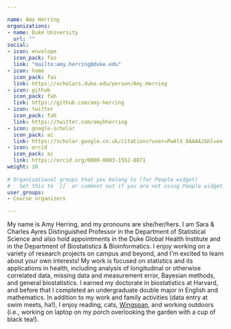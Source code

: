 ```yaml
---

name: Amy Herring
organizations:
- name: Duke University
  url: ""
social:
- icon: envelope
  icon_pack: fas
  link: "mailto:amy.herring@duke.edu"
- icon: home
  icon_pack: fas
  link: https://scholars.duke.edu/person/Amy.Herring
- icon: github
  icon_pack: fab
  link: https://github.com/amy-herring
- icon: twitter
  icon_pack: fab
  link: https://twitter.com/amyhherring
- icon: google-scholar
  icon_pack: ai
  link: https://scholar.google.co.uk/citations?user=Pw0lX_8AAAAJ&hl=en
- icon: orcid
  icon_pack: ai
  link: https://orcid.org/0000-0003-1552-8871
weight: 10
  
# Organizational groups that you belong to (for People widget)
#   Set this to `[]` or comment out if you are not using People widget.  
user_groups:
- Course organizers

---
```


My name is Amy Herring, and my pronouns are she/her/hers. I am Sara & Charles Ayres Distinguished Professor in the Department of Statistical Science and also hold appointments in the Duke Global Health Institute and in the Department of Biostatistics & Bioinformatics. I enjoy working on a variety of research projects on campus and beyond, and I'm excited to learn about your own interests! My work is focused on statistics and its applications in health, including analysis of longitudinal or otherwise correlated data, missing data and measurement error, Bayesian methods, and general biostatistics.  I earned my doctorate in biostatistics at Harvard, and before that I completed an undergraduate double major in English and mathematics. In addition to my work and family activities (data entry at swim meets, ha!), I enjoy reading, cats, [Wingspan](https://store.stonemaiergames.com/products/wingspan), and working outdoors (i.e., working on laptop on my porch overlooking the garden with a cup of black tea!). 

